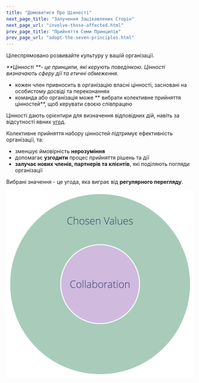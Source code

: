 ```yaml
---
title: "Домовитися Про Цінності"
next_page_title: "Залучення Зацікавлених Сторін"
next_page_url: "involve-those-affected.html"
prev_page_title: "Прийняття Семи Принципів"
prev_page_url: "adopt-the-seven-principles.html"
---
```



<div class="card summary"><div class="card-body">Цілеспрямовано розвивайте культуру у вашій організації.
</div></div>

_**Цінності **- це принципи, які керують поведінкою. Цінності визначають сферу дії та етичні обмеження._

-   кожен член привносить в організацію власні цінності, засновані на особистому досвіді та переконаннях
-   команда або організація може ** вибрати колективне прийняття цінностей**, щоб керувати своєю співпрацею

Цінності дають орієнтири для визначення відповідних дій, навіть за відсутності явних <a href="glossary.html#entry-agreement" class="glossary-tooltip" data-toggle="tooltip" title="Угода: Узгоджений з інструкцією, процесом, протоколом або політикою, призначеним для керування потоком цінностей."> угод</a>.

Колективне прийняття набору цінностей підтримує ефективність організації, та:

-   зменшує ймовірність **нерозуміння**
-   допомагає **узгодити** процес прийняття рішень та дії
-   **залучає нових членів, партнерів та клієнтів**, які поділяють погляди організації

Вибрані значення - це угода, яка виграє від **регулярного перегляду**.

![Обрані цінності визначають обмеження для співпраці](img/collaboration-values/chosen-values.png)
